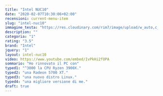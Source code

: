 ```yaml
---
title: "Intel NUC10"
date: "2020-02-07T10:30:06+02:00"
recensioni: current-menu-item
slug: "intel-nuc10"
immagine_testa: "https://res.cloudinary.com/rim7/image/upload/w_auto,c_scale,q_auto,f_auto/v1581013519/RoomTour2/amd-ryzen-workstation.jpg"
description: ""
categoria: "1"
rating: "3.5"
brand: "Intel"
jquery: "1"
layout: intel-nuc10
video: https://www.youtube.com/embed/IvPkHi2fOPA
sommario: "Ho rinnovato il PC con"
typed1: "^3000 la CPU Ryzen 3900X."
typed2: "una Radeon 5700 XT."
typed3: "una nuovo distro Linux."
typed4: "una migliore versione di me."
draft: true
---
```

